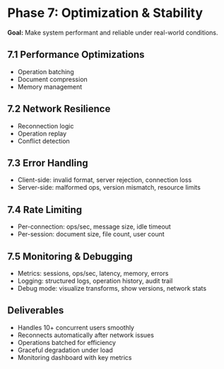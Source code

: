 # Phase 7: Optimization & Stability

**Goal:** Make system performant and reliable under real-world conditions.

## 7.1 Performance Optimizations
- Operation batching
- Document compression
- Memory management

## 7.2 Network Resilience
- Reconnection logic
- Operation replay
- Conflict detection

## 7.3 Error Handling
- Client-side: invalid format, server rejection, connection loss
- Server-side: malformed ops, version mismatch, resource limits

## 7.4 Rate Limiting
- Per-connection: ops/sec, message size, idle timeout
- Per-session: document size, file count, user count

## 7.5 Monitoring & Debugging
- Metrics: sessions, ops/sec, latency, memory, errors
- Logging: structured logs, operation history, audit trail
- Debug mode: visualize transforms, show versions, network stats

## Deliverables
- Handles 10+ concurrent users smoothly
- Reconnects automatically after network issues
- Operations batched for efficiency
- Graceful degradation under load
- Monitoring dashboard with key metrics
